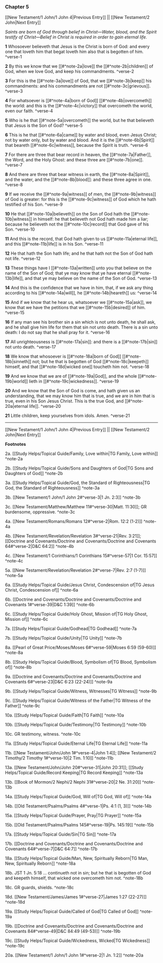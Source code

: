 ### Chapter 5

[[New Testament/1 John/1 John 4|Previous Entry]]  ||  [[New Testament/2 John|Next Entry]]

*Saints are born of God through belief in Christ—Water, blood, and the Spirit testify of Christ—Belief in Christ is required in order to gain eternal life.*

**1**  Whosoever believeth that Jesus is the Christ is born of God: and every one that loveth him that begat loveth him also that is begotten of him. ^verse-1

**2**  By this we know that we [[#^note-2a|love]] the [[#^note-2b|children]] of God, when we love God, and keep his commandments. ^verse-2

**3**  For this is the [[#^note-3a|love]] of God, that we [[#^note-3b|keep]] his commandments: and his commandments are not [[#^note-3c|grievous]]. ^verse-3

**4**  For whatsoever is [[#^note-4a|born of God]] [[#^note-4b|overcometh]] the world: and this is the [[#^note-4c|victory]] that overcometh the world, even our faith. ^verse-4

**5**  Who is he that [[#^note-5a|overcometh]] the world, but he that believeth that Jesus is the Son of God? ^verse-5

**6**  This is he that [[#^note-6a|came]] by water and blood, even Jesus Christ; not by water only, but by water and blood. And it is the [[#^note-6b|Spirit]] that beareth [[#^note-6c|witness]], because the Spirit is truth. ^verse-6

**7**  For there are three that bear record in heaven, the [[#^note-7a|Father]], the Word, and the Holy Ghost: and these three are [[#^note-7b|one]]. ^verse-7

**8**  And there are three that bear witness in earth, the [[#^note-8a|Spirit]], and the water, and the [[#^note-8b|blood]]: and these three agree in one. ^verse-8

**9**  If we receive the [[#^note-9a|witness]] of men, the [[#^note-9b|witness]] of God is greater: for this is the [[#^note-9c|witness]] of God which he hath testified of his Son. ^verse-9

**10**  He that [[#^note-10a|believeth]] on the Son of God hath the [[#^note-10b|witness]] in himself: he that believeth not God hath made him a liar; because he believeth not the [[#^note-10c|record]] that God gave of his Son. ^verse-10

**11**  And this is the record, that God hath given to us [[#^note-11a|eternal life]], and this [[#^note-11b|life]] is in his Son. ^verse-11

**12**  He that hath the Son hath life; and he that hath not the Son of God hath not life. ^verse-12

**13**  These things have I [[#^note-13a|written]] unto you that believe on the name of the Son of God; that ye may know that ye have eternal [[#^note-13b|life]], and that ye may believe on the name of the Son of God. ^verse-13

**14**  And this is the confidence that we have in him, that, if we ask any thing according to his [[#^note-14a|will]], he [[#^note-14b|heareth]] us: ^verse-14

**15**  And if we know that he hear us, whatsoever we [[#^note-15a|ask]], we know that we have the petitions that we [[#^note-15b|desired]] of him. ^verse-15

**16**  If any man see his brother sin a sin which is not unto death, he shall ask, and he shall give him life for them that sin not unto death. There is a sin unto death: I do not say that he shall pray for it. ^verse-16

**17**  All unrighteousness is [[#^note-17a|sin]]: and there is a [[#^note-17b|sin]] not unto death. ^verse-17

**18**  We know that whosoever is [[#^note-18a|born of God]] [[#^note-18b|sinneth]] not; but he that is begotten of God [[#^note-18c|keepeth]] himself, and that [[#^note-18d|wicked one]] toucheth him not. ^verse-18

**19**  And we know that we are of [[#^note-19a|God]], and the whole [[#^note-19b|world]] lieth in [[#^note-19c|wickedness]]. ^verse-19

**20**  And we know that the Son of God is come, and hath given us an understanding, that we may know him that is true, and we are in him that is true, even in his Son Jesus Christ. This is the true God, and [[#^note-20a|eternal life]]. ^verse-20

**21**  Little children, keep yourselves from idols. Amen. ^verse-21


---
[[New Testament/1 John/1 John 4|Previous Entry]]  ||  [[New Testament/2 John|Next Entry]]


**Footnotes**


2a. [[Study Helps/Topical Guide/Family, Love within|TG Family, Love within]] ^note-2a

2b. [[Study Helps/Topical Guide/Sons and Daughters of God|TG Sons and Daughters of God]] ^note-2b

3a. [[Study Helps/Topical Guide/God, the Standard of Righteousness|TG God, the Standard of Righteousness]] ^note-3a

3b. [[New Testament/1 John/1 John 2#^verse-3|1 Jn. 2:3]] ^note-3b

3c. [[New Testament/Matthew/Matthew 11#^verse-30|Matt. 11:30]]; GR burdensome, oppressive.  ^note-3c

4a. [[New Testament/Romans/Romans 12#^verse-2|Rom. 12:2 (1-2)]] ^note-4a

4b. [[New Testament/Revelation/Revelation 3#^verse-21|Rev. 3:21]]; [[Doctrine and Covenants/Doctrine and Covenants/Doctrine and Covenants 64#^verse-2|D&C 64:2]] ^note-4b

4c. [[New Testament/1 Corinthians/1 Corinthians 15#^verse-57|1 Cor. 15:57]] ^note-4c

5a. [[New Testament/Revelation/Revelation 2#^verse-7|Rev. 2:7 (1-7)]] ^note-5a

6a. [[Study Helps/Topical Guide/Jesus Christ, Condescension of|TG Jesus Christ, Condescension of]] ^note-6a

6b. [[Doctrine and Covenants/Doctrine and Covenants/Doctrine and Covenants 1#^verse-39|D&C 1:39]] ^note-6b

6c. [[Study Helps/Topical Guide/Holy Ghost, Mission of|TG Holy Ghost, Mission of]] ^note-6c

7a. [[Study Helps/Topical Guide/Godhead|TG Godhead]] ^note-7a

7b. [[Study Helps/Topical Guide/Unity|TG Unity]] ^note-7b

8a. [[Pearl of Great Price/Moses/Moses 6#^verse-59|Moses 6:59 (59-60)]] ^note-8a

8b. [[Study Helps/Topical Guide/Blood, Symbolism of|TG Blood, Symbolism of]] ^note-8b

9a. [[Doctrine and Covenants/Doctrine and Covenants/Doctrine and Covenants 6#^verse-23|D&C 6:23 (22-24)]] ^note-9a

9b. [[Study Helps/Topical Guide/Witness, Witnesses|TG Witness]] ^note-9b

9c. [[Study Helps/Topical Guide/Witness of the Father|TG Witness of the Father]] ^note-9c

10a. [[Study Helps/Topical Guide/Faith|TG Faith]] ^note-10a

10b. [[Study Helps/Topical Guide/Testimony|TG Testimony]] ^note-10b

10c. GR testimony, witness. ^note-10c

11a. [[Study Helps/Topical Guide/Eternal Life|TG Eternal Life]] ^note-11a

11b. [[New Testament/John/John 1#^verse-4|John 1:4]]; [[New Testament/2 Timothy/2 Timothy 1#^verse-10|2 Tim. 1:10]] ^note-11b

13a. [[New Testament/John/John 20#^verse-31|John 20:31]]; [[Study Helps/Topical Guide/Record Keeping|TG Record Keeping]] ^note-13a

13b. [[Book of Mormon/2 Nephi/2 Nephi 31#^verse-20|2 Ne. 31:20]] ^note-13b

14a. [[Study Helps/Topical Guide/God, Will of|TG God, Will of]] ^note-14a

14b. [[Old Testament/Psalms/Psalms 4#^verse-1|Ps. 4:1 (1, 3)]] ^note-14b

15a. [[Study Helps/Topical Guide/Prayer, Pray|TG Prayer]] ^note-15a

15b. [[Old Testament/Psalms/Psalms 145#^verse-19|Ps. 145:19]] ^note-15b

17a. [[Study Helps/Topical Guide/Sin|TG Sin]] ^note-17a

17b. [[Doctrine and Covenants/Doctrine and Covenants/Doctrine and Covenants 64#^verse-7|D&C 64:7]] ^note-17b

18a. [[Study Helps/Topical Guide/Man, New, Spiritually Reborn|TG Man, New, Spiritually Reborn]] ^note-18a

18b. JST 1 Jn. 5:18 ... continueth not in sin; but he that is begotten of God and keepeth himself, that wicked one overcometh him not. ^note-18b

18c. GR guards, shields. ^note-18c

18d. [[New Testament/James/James 1#^verse-27|James 1:27 (22-27)]] ^note-18d

19a. [[Study Helps/Topical Guide/Called of God|TG Called of God]] ^note-19a

19b. [[Doctrine and Covenants/Doctrine and Covenants/Doctrine and Covenants 84#^verse-49|D&C 84:49 (49-53)]] ^note-19b

19c. [[Study Helps/Topical Guide/Wickedness, Wicked|TG Wickedness]] ^note-19c

20a. [[New Testament/1 John/1 John 1#^verse-2|1 Jn. 1:2]] ^note-20a